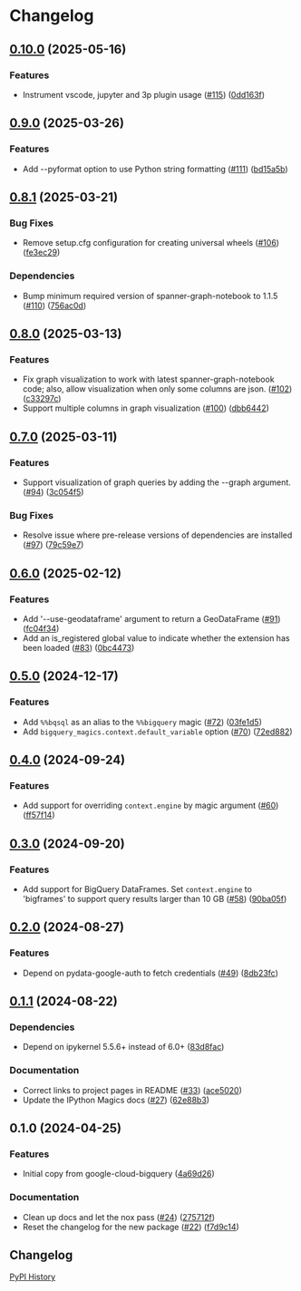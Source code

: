 # Changelog

## [0.10.0](https://github.com/googleapis/python-bigquery-magics/compare/v0.9.0...v0.10.0) (2025-05-16)


### Features

* Instrument vscode, jupyter and 3p plugin usage ([#115](https://github.com/googleapis/python-bigquery-magics/issues/115)) ([0dd163f](https://github.com/googleapis/python-bigquery-magics/commit/0dd163f3e5a2627e21b7d2d91ad1eefcd662b7a0))

## [0.9.0](https://github.com/googleapis/python-bigquery-magics/compare/v0.8.1...v0.9.0) (2025-03-26)


### Features

* Add --pyformat option to use Python string formatting ([#111](https://github.com/googleapis/python-bigquery-magics/issues/111)) ([bd15a5b](https://github.com/googleapis/python-bigquery-magics/commit/bd15a5b941d14212c6bfaad84b0bc4cfd3220a0f))

## [0.8.1](https://github.com/googleapis/python-bigquery-magics/compare/v0.8.0...v0.8.1) (2025-03-21)


### Bug Fixes

* Remove setup.cfg configuration for creating universal wheels ([#106](https://github.com/googleapis/python-bigquery-magics/issues/106)) ([fe3ec29](https://github.com/googleapis/python-bigquery-magics/commit/fe3ec29fefb7ca9195484d13f2bf15c65cf20614))


### Dependencies

* Bump minimum required version of spanner-graph-notebook to 1.1.5 ([#110](https://github.com/googleapis/python-bigquery-magics/issues/110)) ([756ac0d](https://github.com/googleapis/python-bigquery-magics/commit/756ac0d0910a0622aee88ed558886456311976e9))

## [0.8.0](https://github.com/googleapis/python-bigquery-magics/compare/v0.7.0...v0.8.0) (2025-03-13)


### Features

* Fix graph visualization to work with latest spanner-graph-notebook code; also, allow visualization when only some columns are json. ([#102](https://github.com/googleapis/python-bigquery-magics/issues/102)) ([c33297c](https://github.com/googleapis/python-bigquery-magics/commit/c33297cf2a1db9a0bd2e8c078be1e06239122459))
* Support multiple columns in graph visualization ([#100](https://github.com/googleapis/python-bigquery-magics/issues/100)) ([dbb6442](https://github.com/googleapis/python-bigquery-magics/commit/dbb64426dd617697785bccf15d98c32f8217c33e))

## [0.7.0](https://github.com/googleapis/python-bigquery-magics/compare/v0.6.0...v0.7.0) (2025-03-11)


### Features

* Support visualization of graph queries by adding the --graph argument. ([#94](https://github.com/googleapis/python-bigquery-magics/issues/94)) ([3c054f5](https://github.com/googleapis/python-bigquery-magics/commit/3c054f5e27b5097c18899ff732fccebdf36b47e6))


### Bug Fixes

* Resolve issue where pre-release versions of dependencies are installed ([#97](https://github.com/googleapis/python-bigquery-magics/issues/97)) ([79c59e7](https://github.com/googleapis/python-bigquery-magics/commit/79c59e7b8ceba6f2be1fbe16d12b69b5a0b4d774))

## [0.6.0](https://github.com/googleapis/python-bigquery-magics/compare/v0.5.0...v0.6.0) (2025-02-12)


### Features

* Add '--use-geodataframe' argument to return a GeoDataFrame ([#91](https://github.com/googleapis/python-bigquery-magics/issues/91)) ([fc04f34](https://github.com/googleapis/python-bigquery-magics/commit/fc04f343d0e9c5c6b11e784d698c28865c2909cd))
* Add an is_registered global value to indicate whether the extension has been loaded ([#83](https://github.com/googleapis/python-bigquery-magics/issues/83)) ([0bc4473](https://github.com/googleapis/python-bigquery-magics/commit/0bc4473d550c612241ea1428f7538938257b2656))

## [0.5.0](https://github.com/googleapis/python-bigquery-magics/compare/v0.4.0...v0.5.0) (2024-12-17)


### Features

* Add `%%bqsql` as an alias to the `%%bigquery` magic ([#72](https://github.com/googleapis/python-bigquery-magics/issues/72)) ([03fe1d5](https://github.com/googleapis/python-bigquery-magics/commit/03fe1d544ef22865c07c680873f980c64bbc7abc))
* Add `bigquery_magics.context.default_variable` option ([#70](https://github.com/googleapis/python-bigquery-magics/issues/70)) ([72ed882](https://github.com/googleapis/python-bigquery-magics/commit/72ed882c9359718a702bab2bca76933548650064))

## [0.4.0](https://github.com/googleapis/python-bigquery-magics/compare/v0.3.0...v0.4.0) (2024-09-24)


### Features

* Add support for overriding `context.engine` by magic argument ([#60](https://github.com/googleapis/python-bigquery-magics/issues/60)) ([ff57f14](https://github.com/googleapis/python-bigquery-magics/commit/ff57f14aa43c60ffc02b8966da2405c31ea42c64))

## [0.3.0](https://github.com/googleapis/python-bigquery-magics/compare/v0.2.0...v0.3.0) (2024-09-20)


### Features

* Add support for BigQuery DataFrames. Set `context.engine` to 'bigframes' to support query results larger than 10 GB ([#58](https://github.com/googleapis/python-bigquery-magics/issues/58)) ([90ba05f](https://github.com/googleapis/python-bigquery-magics/commit/90ba05f3d918979788e01b0cd3201ac8f01741a9))

## [0.2.0](https://github.com/googleapis/python-bigquery-magics/compare/v0.1.1...v0.2.0) (2024-08-27)


### Features

* Depend on pydata-google-auth to fetch credentials ([#49](https://github.com/googleapis/python-bigquery-magics/issues/49)) ([8db23fc](https://github.com/googleapis/python-bigquery-magics/commit/8db23fc60624baae9c0dffd500d8856cb6e92f42))

## [0.1.1](https://github.com/googleapis/python-bigquery-magics/compare/v0.1.0...v0.1.1) (2024-08-22)


### Dependencies

* Depend on ipykernel 5.5.6+ instead of 6.0+ ([83d8fac](https://github.com/googleapis/python-bigquery-magics/commit/83d8facf6d04752c1f8c5e25575a3975c9b30e1c))


### Documentation

* Correct links to project pages in README ([#33](https://github.com/googleapis/python-bigquery-magics/issues/33)) ([ace5020](https://github.com/googleapis/python-bigquery-magics/commit/ace5020ff8ae374145579e75cb996150680f2bde))
* Update the IPython Magics docs ([#27](https://github.com/googleapis/python-bigquery-magics/issues/27)) ([62e88b3](https://github.com/googleapis/python-bigquery-magics/commit/62e88b3f4a595ecdc4a00d661b956c5d50fd6c35))

## 0.1.0 (2024-04-25)


### Features

* Initial copy from google-cloud-bigquery ([4a69d26](https://github.com/googleapis/python-bigquery-magics/commit/4a69d26ae3e5e7c659c7b79ac935393abb4146e3))


### Documentation

* Clean up docs and let the nox pass ([#24](https://github.com/googleapis/python-bigquery-magics/issues/24)) ([275712f](https://github.com/googleapis/python-bigquery-magics/commit/275712f4e4b647cda2d253e1f6b7a2fa093ee7c1))
* Reset the changelog for the new package ([#22](https://github.com/googleapis/python-bigquery-magics/issues/22)) ([f7d9c14](https://github.com/googleapis/python-bigquery-magics/commit/f7d9c1445feac32e468a3e06ca55c9474a1ae548))

## Changelog

[PyPI History][1]

[1]: https://pypi.org/project/bigquery-magics/#history
